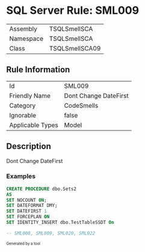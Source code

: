 # SQL Server Rule: SML009
  
|    |    |
|----|----|
| Assembly | TSQLSmellSCA |
| Namespace | TSQLSmellSCA |
| Class | TSQLSmellSCA09 |
  
## Rule Information
  
|    |    |
|----|----|
| Id | SML009 |
| Friendly Name | Dont Change DateFirst |
| Category | CodeSmells |
| Ignorable | false |
| Applicable Types | Model  |
  
## Description
  
Dont Change DateFirst
  
### Examples
  
```sql
CREATE PROCEDURE dbo.Sets2
AS
SET NOCOUNT ON;
SET DATEFORMAT DMY;
SET DATEFIRST 1
SET FORCEPLAN ON
SET IDENTITY_INSERT dbo.TestTableSSDT On

-- SML008, SML009, SML020, SML022
```
  
<sub><sup>Generated by a tool</sup></sub>

